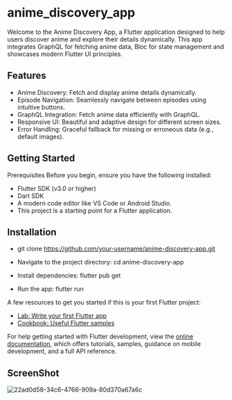 # anime_discovery_app

Welcome to the Anime Discovery App, a Flutter application designed to help users discover anime and explore their details dynamically. This app integrates GraphQL for fetching anime data, Bloc for state management and showcases modern Flutter UI principles.

## Features
- Anime Discovery: Fetch and display anime details dynamically.
- Episode Navigation: Seamlessly navigate between episodes using intuitive buttons.
- GraphQL Integration: Fetch anime data efficiently with GraphQL.
- Responsive UI: Beautiful and adaptive design for different screen sizes.
- Error Handling: Graceful fallback for missing or erroneous data (e.g., default images).

## Getting Started
Prerequisites
Before you begin, ensure you have the following installed:

- Flutter SDK (v3.0 or higher)
- Dart SDK
- A modern code editor like VS Code or Android Studio.
- This project is a starting point for a Flutter application.

## Installation
- git clone https://github.com/your-username/anime-discovery-app.git
- Navigate to the project directory:  cd anime-discovery-app

- Install dependencies: flutter pub get
  
- Run the app: flutter run
 


A few resources to get you started if this is your first Flutter project:

- [Lab: Write your first Flutter app](https://docs.flutter.dev/get-started/codelab)
- [Cookbook: Useful Flutter samples](https://docs.flutter.dev/cookbook)

For help getting started with Flutter development, view the
[online documentation](https://docs.flutter.dev/), which offers tutorials,
samples, guidance on mobile development, and a full API reference.

## ScreenShot
 ![22ad0d58-34c6-4766-909a-80d370a67a6c](https://github.com/user-attachments/assets/b878314a-8be4-4f3e-8fd9-d3e19b789d37)

